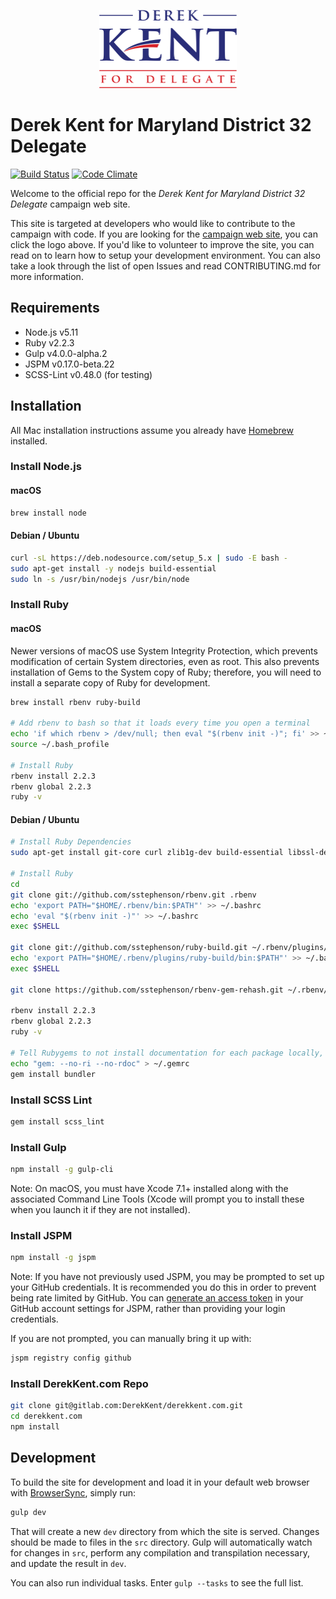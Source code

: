 <p align="center">
    <a href="https://derekkent.com">
        <img height="125" src="src/images/kent-for-delegate-441x250.png" alt="Derek Kent for Delegate">
    </a>
</p>

# Derek Kent for Maryland District 32 Delegate

[![Build Status](https://gitlab.com/DerekKent/derekkent.com/badges/master/build.svg)](https://gitlab.com/DerekKent/derekkent.com/pipelines)
[![Code Climate](https://codeclimate.com/repos/5750dad013b6ff00730012ef/badges/75647d1a50288266576e/gpa.svg)](https://codeclimate.com/repos/5750dad013b6ff00730012ef/feed)

Welcome to the official repo for the _Derek Kent for Maryland District 32 Delegate_ campaign web site.

This site is targeted at developers who would like to contribute to the campaign with code. If you are looking for the [campaign web site](https://derekkent.com), you can click the logo above. If you'd like to volunteer to improve the site, you can read on to learn how to setup your development environment. You can also take a look through the list of open Issues and read CONTRIBUTING.md for more information.

## Requirements

* Node.js v5.11
* Ruby v2.2.3
* Gulp v4.0.0-alpha.2
* JSPM v0.17.0-beta.22
* SCSS-Lint v0.48.0 (for testing)

## Installation

All Mac installation instructions assume you already have [Homebrew](http://brew.sh) installed.

### Install Node.js

#### macOS

```bash
brew install node
```

#### Debian / Ubuntu

```bash
curl -sL https://deb.nodesource.com/setup_5.x | sudo -E bash -
sudo apt-get install -y nodejs build-essential
sudo ln -s /usr/bin/nodejs /usr/bin/node
```

### Install Ruby

#### macOS

Newer versions of macOS use System Integrity Protection, which prevents modification of certain System directories, even as root.  This also prevents installation of Gems to the System copy of Ruby; therefore, you will need to install a separate copy of Ruby for development.

```bash
brew install rbenv ruby-build

# Add rbenv to bash so that it loads every time you open a terminal
echo 'if which rbenv > /dev/null; then eval "$(rbenv init -)"; fi' >> ~/.bash_profile
source ~/.bash_profile

# Install Ruby
rbenv install 2.2.3
rbenv global 2.2.3
ruby -v
```

#### Debian / Ubuntu

```bash
# Install Ruby Dependencies
sudo apt-get install git-core curl zlib1g-dev build-essential libssl-dev libreadline-dev libyaml-dev libsqlite3-dev sqlite3 libxml2-dev libxslt1-dev libcurl4-openssl-dev python-software-properties libffi-dev

# Install Ruby
cd
git clone git://github.com/sstephenson/rbenv.git .rbenv
echo 'export PATH="$HOME/.rbenv/bin:$PATH"' >> ~/.bashrc
echo 'eval "$(rbenv init -)"' >> ~/.bashrc
exec $SHELL

git clone git://github.com/sstephenson/ruby-build.git ~/.rbenv/plugins/ruby-build
echo 'export PATH="$HOME/.rbenv/plugins/ruby-build/bin:$PATH"' >> ~/.bashrc
exec $SHELL

git clone https://github.com/sstephenson/rbenv-gem-rehash.git ~/.rbenv/plugins/rbenv-gem-rehash

rbenv install 2.2.3
rbenv global 2.2.3
ruby -v

# Tell Rubygems to not install documentation for each package locally, then install Bundler
echo "gem: --no-ri --no-rdoc" > ~/.gemrc
gem install bundler
```

### Install SCSS Lint

```bash
gem install scss_lint
```

### Install Gulp

```bash
npm install -g gulp-cli
```

Note: On macOS, you must have Xcode 7.1+ installed along with the associated Command Line Tools (Xcode will prompt you to install these when you launch it if they are not installed).

### Install JSPM

```bash
npm install -g jspm
```

Note: If you have not previously used JSPM, you may be prompted to set up your GitHub credentials.  It is recommended you do this in order to prevent being rate limited by GitHub.  You can [generate an access token](https://github.com/settings/tokens) in your GitHub account settings for JSPM, rather than providing your login credentials.

If you are not prompted, you can manually bring it up with:

```bash
jspm registry config github
```

### Install DerekKent.com Repo

```bash
git clone git@gitlab.com:DerekKent/derekkent.com.git
cd derekkent.com
npm install
```

## Development

To build the site for development and load it in your default web browser with [BrowserSync](http://www.browsersync.io), simply run:

```bash
gulp dev
```

That will create a new `dev` directory from which the site is served.  Changes should be made to files in the `src` directory.  Gulp will automatically watch for changes in `src`, perform any compilation and transpilation necessary, and update the result in `dev`.

You can also run individual tasks.  Enter `gulp --tasks` to see the full list.
